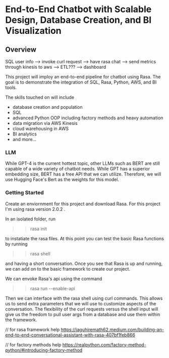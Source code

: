 # End-to-End Chatbot with Scalable Design, Database Creation, and BI Visualization

## Overview

SQL user info --> invoke curl request --> have rasa chat --> send metrics through kinesis to aws --> ETL??? --> dashboard 

This project will imploy an end-to-end pipeline for chatbot using Rasa. The goal is to demonstrate the integration of SQL, Rasa, Python, AWS, and BI tools. 

The skills touched on will include 
* database creation and population
* SQL
* advanced Python OOP including factory methods and heavy automation
* data migration via AWS Kinesis
* cloud warehousing in AWS
* BI analytics
* and more...


### LLM
While GPT-4 is the current hottest topic, other LLMs such as BERT are still capable of a wide variety of chatbot needs. While GPT has a superior embedding size, BERT has a free API that we can utilize. Therefore, we will use Hugging Face's Bert as the weights for this model.


### Getting Started

Create an enviornment for this project and download Rasa. For this project I'm using rasa version 2.0.2 . 

In an isolated folder, run 

>> rasa init

to instatiate the rasa files. At this point you can test the basic Rasa functions by running

>> rasa shell

and having a short conversation. Once you see that Rasa is up and running, we can add on to the basic framework to create our project. 



We can envoke Rasa's api using the command 
>> rasa run --enable-api

Then we can interface with the rasa shell using curl commands. This allows us to send extra parameters that we will use to customize aspects of the conversation. The flexibility of the curl requests versus the shell input will give us the freedom to pull user args from a database and use them within the framework.








// for rasa framework help
https://jaguhiremath62.medium.com/building-an-end-to-end-conversational-assistant-with-rasa-407bf1feb866


// for factory methods help
https://realpython.com/factory-method-python/#introducing-factory-method
